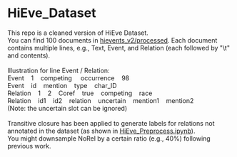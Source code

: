 # HiEve_Dataset
This repo is a cleaned version of HiEve Dataset.<br>
You can find 100 documents in <a href="https://github.com/why2011btv/HiEve_Dataset/tree/master/hievents_v2/processed">hievents_v2/processed</a>. Each document contains multiple lines, e.g., Text, Event, and Relation (each followed by "\t" and contents).<br><br>
Illustration for line Event / Relation:<br>
Event&nbsp;&nbsp;&nbsp;&nbsp;1&nbsp;&nbsp;&nbsp;&nbsp;competing&nbsp;	&nbsp;&nbsp;&nbsp;occurrence&nbsp;&nbsp;&nbsp;&nbsp;98<br>
Event&nbsp;&nbsp;&nbsp;&nbsp;id&nbsp;&nbsp;&nbsp;&nbsp;mention&nbsp;&nbsp;&nbsp;&nbsp;type&nbsp;&nbsp;&nbsp;&nbsp;char_ID<br>
Relation&nbsp;&nbsp;&nbsp;&nbsp;1&nbsp;&nbsp;&nbsp;&nbsp;2&nbsp;&nbsp;&nbsp;&nbsp;Coref&nbsp;&nbsp;&nbsp;&nbsp;true&nbsp;&nbsp;&nbsp;&nbsp;competing&nbsp;&nbsp;&nbsp;&nbsp;race<br>
Relation&nbsp;&nbsp;&nbsp;&nbsp;id1&nbsp;&nbsp;&nbsp;&nbsp;id2&nbsp;&nbsp;&nbsp;&nbsp;relation&nbsp;&nbsp;&nbsp;&nbsp;uncertain&nbsp;&nbsp;&nbsp;&nbsp;mention1&nbsp;&nbsp;&nbsp;&nbsp;mention2<br>
(Note: the uncertain slot can be ignored)<br><br>
Transitive closure has been applied to generate labels for relations not annotated in the dataset (as shown in <a href="https://github.com/why2011btv/HiEve_Dataset/blob/master/HiEve_Preprocess.ipynb">HiEve_Preprocess.ipynb</a>).<br>
You might downsample NoRel by a certain ratio (e.g., 40%) following previous work.
